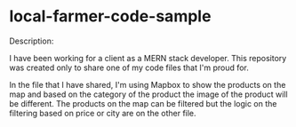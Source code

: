 # local-farmer-code-sample

Description:

I have been working for a client as a MERN stack developer. 
This repository was created only to share one of my code files that I'm proud for.

In the file that I have shared, I'm using Mapbox to show the products on the map and based on the category of the product the image of the product will be different. 
The products on the map can be filtered but the logic on the filtering based on price or city are on the other file. 

